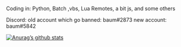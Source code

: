 Coding in: Python, Batch ,vbs, Lua Remotes, a bit js, and some others

Discord: 
old account which go banned: baum#2873
new account: baum#5842

[![Anurag’s github stats](https://github-readme-stats.vercel.app/api?username=baum1810)](https://github.com/baum1810)

